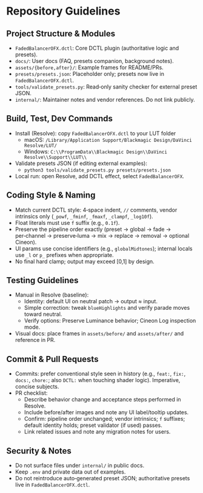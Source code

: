 # Repository Guidelines

## Project Structure & Modules
- `FadedBalancerOFX.dctl`: Core DCTL plugin (authoritative logic and presets).
- `docs/`: User docs (FAQ, presets companion, background notes).
- `assets/{before,after}/`: Example frames for README/PRs.
- `presets/presets.json`: Placeholder only; presets now live in `FadedBalancerOFX.dctl`.
- `tools/validate_presets.py`: Read‑only sanity checker for external preset JSON.
- `internal/`: Maintainer notes and vendor references. Do not link publicly.

## Build, Test, Dev Commands
- Install (Resolve): copy `FadedBalancerOFX.dctl` to your LUT folder
  - macOS: `/Library/Application Support/Blackmagic Design/DaVinci Resolve/LUT/`
  - Windows: `C:\\ProgramData\\Blackmagic Design\\DaVinci Resolve\\Support\\LUT\\`
- Validate presets JSON (if editing external examples):
  - `python3 tools/validate_presets.py presets/presets.json`
- Local run: open Resolve, add DCTL effect, select `FadedBalancerOFX`.

## Coding Style & Naming
- Match current DCTL style: 4‑space indent, `//` comments, vendor intrinsics only (`_powf`, `_fminf`, `_fmaxf`, `_clampf`, `_log10f`).
- Float literals must use `f` suffix (e.g., `0.1f`).
- Preserve the pipeline order exactly (preset → global → fade → per‑channel → preserve‑luma → mix → replace → removal → optional Cineon).
- UI params use concise identifiers (e.g., `globalMidtones`); internal locals use `_l` or `p_` prefixes when appropriate.
- No final hard clamp; output may exceed [0,1] by design.

## Testing Guidelines
- Manual in Resolve (baseline):
  - Identity: default UI on neutral patch → output ≈ input.
  - Simple correction: tweak `blueHighlights` and verify parade moves toward neutral.
  - Verify options: Preserve Luminance behavior; Cineon Log inspection mode.
- Visual docs: place frames in `assets/before/` and `assets/after/` and reference in PR.

## Commit & Pull Requests
- Commits: prefer conventional style seen in history (e.g., `feat:`, `fix:`, `docs:`, `chore:`; also `DCTL:` when touching shader logic). Imperative, concise subjects.
- PR checklist:
  - Describe behavior change and acceptance steps performed in Resolve.
  - Include before/after images and note any UI label/tooltip updates.
  - Confirm: pipeline order unchanged; vendor intrinsics; `f` suffixes; default identity holds; preset validator (if used) passes.
  - Link related issues and note any migration notes for users.

## Security & Notes
- Do not surface files under `internal/` in public docs.
- Keep `.env` and private data out of examples.
- Do not reintroduce auto‑generated preset JSON; authoritative presets live in `FadedBalancerOFX.dctl`.
